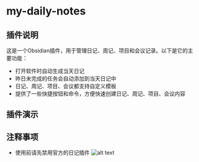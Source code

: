 # my-daily-notes

## 插件说明

这是一个Obsidian插件，用于管理日记、周记、项目和会议记录。以下是它的主要功能：
- 打开软件时自动生成当天日记
- 昨日未完成的任务会自动添加到当天日记中
- 日记、周记、项目、会议都支持自定义模板
- 提供了一些快捷按钮和命令，方便快速创建日记、周记、项目、会议内容


## 插件演示


## 注释事项
- 使用前请先禁用官方的日记插件
![alt text](image.png)
